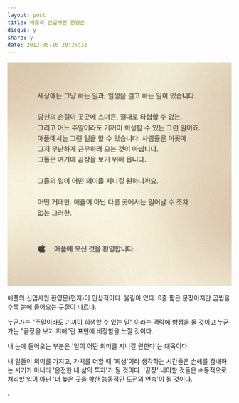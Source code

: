 ```yaml
---
layout: post
title: 애플의 신입사원 환영문
disqus: y
share: y
date: 2012-05-10 20:25:32
---
```


![애플 신입사원환영문 이미지](/images/apple.png)

애플의 신입사원 환영문(편지)이 인상적이다. 울림이 있다. 
9줄 짧은 문장이지만 곱씹을수록 눈에 들어오는 구절이 다르다. 

누군가는 "주말이라도 기꺼이 희생할 수 있는 일" 이라는 맥락에 방점을 둘 것이고 누군가는 "끝장을 보기 위해"란 표현에 비장함을 느낄 것이다. 

내 눈에 들어오는 부분은 '일이 어떤 의미를 지니길 원한다'는 대목이다. 

내 일들이 의미를 가지고, 가치를 더할 때 '희생'이라 생각하는 시간들은 손해를 감내하는 시기가 아니라 '온전한 내 삶의 투자'가 될 것이다. '끝장' 내야할 것들은 수동적으로 쳐리할 일이 아닌 '더 높은 곳을 향한 능동적인 도전의 연속'이 될 것이다.

.
